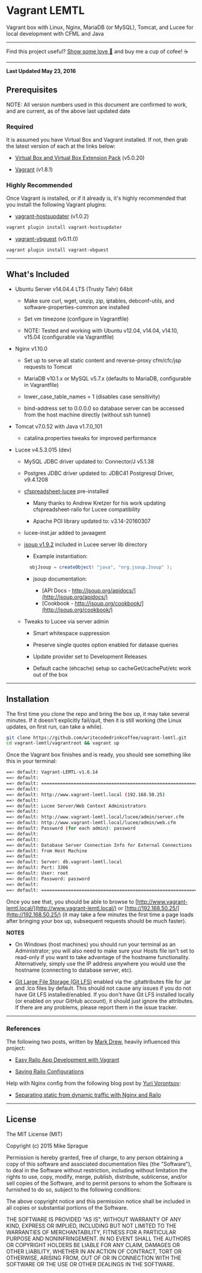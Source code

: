 # Vagrant LEMTL

Vagrant box with Linux, Nginx, MariaDB (or MySQL), Tomcat, and Lucee for local development with CFML and Java

---

Find this project useful? [Show some love :revolving_hearts:](https://www.creatorlove.com/mikesprague/vagrant-lemtl) and buy me a cup of cofee! :coffee:

---

**Last Updated May 23, 2016**

## Prerequisites

NOTE: All version numbers used in this document are confirmed to work, and are current, as of the above last updated date

### Required

It is assumed you have Virtual Box and Vagrant installed. If not, then grab the latest version of each at the links below:

  * [Virtual Box and Virtual Box Extension Pack](https://www.virtualbox.org/wiki/Downloads) (v5.0.20)

  * [Vagrant](https://www.vagrantup.com/downloads.html) (v1.8.1)

### Highly Recommended

Once Vagrant is installed, or if it already is, it's highly recommended that you install the following Vagrant plugins:

  * [vagrant-hostsupdater](https://github.com/cogitatio/vagrant-hostsupdater) (v1.0.2)

  ```bash
  vagrant plugin install vagrant-hostsupdater
  ```

  * [vagrant-vbguest](https://github.com/dotless-de/vagrant-vbguest) (v0.11.0)

  ```bash
  vagrant plugin install vagrant-vbguest
  ```

---

## What's Included

  * Ubuntu Server v14.04.4 LTS (Trusty Tahr) 64bit

    * Make sure curl, wget, unzip, zip, iptables, debconf-utils, and software-properties-common are installed

    * Set vm timezone (configure in Vagrantfile)

    * NOTE: Tested and working with Ubuntu v12.04, v14.04, v14.10, v15.04 (configurable via Vagrantfile)

  * Nginx v1.10.0

    * Set up to serve all static content and reverse-proxy cfm/cfc/jsp requests to Tomcat

    * MariaDB v10.1.x or MySQL v5.7.x (defaults to MariaDB, configurable in Vagrantfile)

    * lower_case_table_names = 1 (disables case sensitivity)

    * bind-address set to 0.0.0.0 so database server can be accessed from the host machine directly (without ssh tunnel)

  * Tomcat v7.0.52 with Java v1.7.0_101

    * catalina.properties tweaks for improved performance

  * Lucee v4.5.3.015 (dev)

    * MySQL JDBC driver updated to: Connector/J v5.1.38

    * Postgres JDBC driver updated to: JDBC41 Postgresql Driver, v9.4.1208

    * [cfspreadsheet-lucee](https://github.com/Leftbower/cfspreadsheet-lucee) pre-installed

      * Many thanks to Andrew Kretzer for his work updating cfspreadsheet-railo for Lucee compatibility

      * Apache POI library updated to: v3.14-20160307

    * lucee-inst.jar added to javaagent

    * [jsoup v1.9.2](http://jsoup.org/) included in Lucee server lib directory

      * Example instantiation:

      ```java
        objJsoup = createObject( "java", "org.jsoup.Jsoup" );
      ```

      * jsoup documentation:

        * [API Docs -  http://jsoup.org/apidocs/](http://jsoup.org/apidocs/)
        * [Cookbook - http://jsoup.org/cookbook/](http://jsoup.org/cookbook/)

    * Tweaks to Lucee via server admin


      * Smart whitespace suppression

      * Preserve single quotes option enabled for dataase queries

      * Update provider set to Development Releases

      * Default cache (ehcache) setup so cacheGet/cachePut/etc work out of the box

---

## Installation

The first time you clone the repo and bring the box up, it may take several minutes. If it doesn't explicitly fail/quit, then it is still working (the Linux updates, on first run, can take a while).

```bash
git clone https://github.com/writecodedrinkcoffee/vagrant-lemtl.git
cd vagrant-lemtl/vagrantroot && vagrant up
```

Once the Vagrant box finishes and is ready, you should see something like this in your terminal:

```bash
==> default: Vagrant-LEMTL-v1.6.14
==> default:
==> default: ===============================================================
==> default:
==> default: http://www.vagrant-lemtl.local (192.168.50.25)
==> default:
==> default: Lucee Server/Web Context Administrators
==> default:
==> default: http://www.vagrant-lemtl.local/lucee/admin/server.cfm
==> default: http://www.vagrant-lemtl.local/lucee/admin/web.cfm
==> default: Password (for each admin): password
==> default:
==> default:
==> default: Database Server Connection Info for External Connections
==> default: from Host Machine
==> default:
==> default: Server: db.vagrant-lemtl.local
==> default: Port: 3306
==> default: User: root
==> default: Password: password
==> default:
==> default: ===============================================================
```

Once you see that, you should be able to browse to [http://www.vagrant-lemtl.local/](http://www.vagrant-lemtl.local/)
or [http://192.168.50.25/](http://192.168.50.25/)
(it may take a few minutes the first time a page loads after bringing your box up, subsequent requests should be much faster).

**NOTES**

  * On Windows (host machines) you should run your terminal as an Administrator; you will also need to make sure your Hosts file isn't set to read-only if you want to take advantage of the hostname functionality. Alternatively, simply use the IP address anywhere you would use the hostname (connecting to database server, etc).

  * [Git Large File Storage (Git LFS)](https://git-lfs.github.com/) enabled via the .gitattributes file for .jar and .lco files by default. This should not cause any issues if you do not have Git LFS installed/enabled. If you don't have Git LFS installed locally (or enabled on your GitHub account), it should just ignore the attributes. If there are any problems, please report them in the issue tracker.

---

### References

The following two posts, written by [Mark Drew](http://www.markdrew.co.uk/blog/), heavily influenced this project:

  * [Easy Railo App Development with Vagrant](http://blog.cmdbase.io/easy-railo-development-with-vagrant/)

  * [Saving Railo Configurations](http://blog.cmdbase.io/saving-railo-configurations/)


Help with Nginx config from the following blog post by [Yuri Vorontsov](http://www.silverink.nl/):

  * [Separating static from dynamic traffic with Nginx and Railo](http://www.silverink.nl/splitting-static-dynamic-traffic-nginx-railo/)

---

## License

The MIT License (MIT)

Copyright (c) 2015 Mike Sprague

Permission is hereby granted, free of charge, to any person obtaining a copy
of this software and associated documentation files (the "Software"), to deal
in the Software without restriction, including without limitation the rights
to use, copy, modify, merge, publish, distribute, sublicense, and/or sell
copies of the Software, and to permit persons to whom the Software is
furnished to do so, subject to the following conditions:

The above copyright notice and this permission notice shall be included in all
copies or substantial portions of the Software.

THE SOFTWARE IS PROVIDED "AS IS", WITHOUT WARRANTY OF ANY KIND, EXPRESS OR
IMPLIED, INCLUDING BUT NOT LIMITED TO THE WARRANTIES OF MERCHANTABILITY,
FITNESS FOR A PARTICULAR PURPOSE AND NONINFRINGEMENT. IN NO EVENT SHALL THE
AUTHORS OR COPYRIGHT HOLDERS BE LIABLE FOR ANY CLAIM, DAMAGES OR OTHER
LIABILITY, WHETHER IN AN ACTION OF CONTRACT, TORT OR OTHERWISE, ARISING FROM,
OUT OF OR IN CONNECTION WITH THE SOFTWARE OR THE USE OR OTHER DEALINGS IN THE
SOFTWARE.
